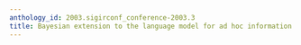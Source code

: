 ```yaml
---
anthology_id: 2003.sigirconf_conference-2003.3
title: Bayesian extension to the language model for ad hoc information retrieval
---
```

